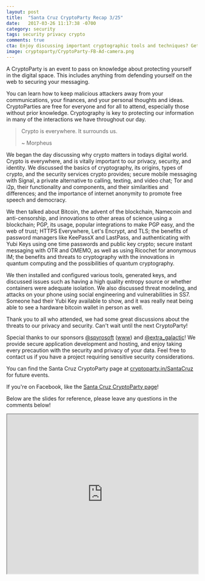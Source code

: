 ```yaml
---
layout: post
title:  "Santa Cruz CryptoParty Recap 3/25"
date:   2017-03-26 11:17:38 -0700
category: security
tags: security privacy crypto
comments: true
cta: Enjoy discussing important cryptographic tools and techniques? Get the latest tricks delivered via email!
image: cryptoparty/CryptoParty-FB-Ad-camera.png
---
```


A CryptoParty is an event to pass on knowledge about protecting yourself in the digital space. This includes anything from defending yourself on the web to securing your messaging.

You can learn how to keep malicious attackers away from your communications, your finances, and your personal thoughts and ideas. CryptoParties are free for everyone and for all to attend, especially those without prior knowledge. Cryptography is key to protecting our information in many of the interactions we have throughout our day. 

> Crypto is everywhere. It surrounds us.
> 
> ~ Morpheus

We began the day discussing why crypto matters in todays digital world. Crypto is everywhere, and is vitally important to our privacy, security, and identity. We discussed the basics of cryptography, its origins, types of crypto, and the security services crypto provides; secure mobile messaging with Signal, a private alternative to calling, texting, and video chat; Tor and i2p, their functionality and components, and their similarities and differences; and the importance of internet anonymity to promote free speech and democracy.

We then talked about Bitcoin, the advent of the blockchain, Namecoin and anti-censorship, and innovations to other areas of science using a blockchain; PGP, its usage, popular integrations to make PGP easy, and the web of trust; HTTPS Everywhere, Let's Encrypt, and TLS; the benefits of password managers like KeePassX and LastPass, and authenticating with Yubi Keys using one time passwords and public key crypto; secure instant messaging with OTR and OMEMO, as well as using Ricochet for anonymous IM; the benefits and threats to cryptography with the innovations in quantum computing and the possibilities of quantum cryptography.

We then installed and configured various tools, generated keys, and discussed issues such as having a high quality entropy source or whether containers were adequate isolation. We also discussed threat modeling, and attacks on your phone using social engineering and vulnerabilities in SS7. Someone had their Yubi Key available to show, and it was really neat being able to see a hardware bitcoin wallet in person as well.

Thank you to all who attended, we had some great discussions about the threats to our privacy and security. Can't wait until the next CryptoParty!

Special thanks to our sponsors [@spyrosoft](https://www.twitter.com/spyrosoft) ([www](https://spyrosoft.com/)) and [@extra_galactic](https://www.twitter.com/extra_galactic)! We provide secure application development and hosting, and enjoy taking every precaution with the security and privacy of your data. Feel free to contact us if you have a project requiring sensitive security considerations.

You can find the Santa Cruz CryptoParty page at [cryptoparty.in/SantaCruz](https://www.cryptoparty.in/SantaCruz) for future events.

If you're on Facebook, like the [Santa Cruz CryptoParty page](https://www.facebook.com/SantaCruzCryptoParty)!

Below are the slides for reference, please leave any questions in the comments below!

<iframe src="https://spyrosoft.com/blog/cryptoparty.html" width="100%" height="420px"></iframe>
